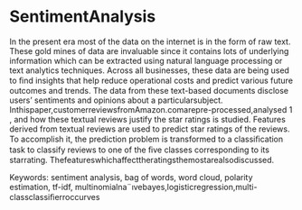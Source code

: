 # SentimentAnalysis


In the present era most of the data on the internet is in the form of raw text. These gold mines of data are invaluable since it contains lots of underlying information which can be extracted using natural language processing or text analytics techniques. Across all businesses, these data are being used to ﬁnd insights that help reduce operational costs and predict various future outcomes and trends. The data from these text-based documents disclose users’ sentiments and opinions about a particularsubject. Inthispaper,customerreviewsfromAmazon.comarepre-processed,analysed 1 , and how these textual reviews justify the star ratings is studied. Features derived from textual reviews are used to predict star ratings of the reviews. To accomplish it, the prediction problem is transformed to a classiﬁcation task to classify reviews to one of the ﬁve classes corresponding to its starrating. Thefeatureswhichaffecttheratingsthemostarealsodiscussed.

Keywords: sentiment analysis, bag of words, word cloud, polarity estimation, tf-idf, multinomialna¨ıvebayes,logisticregression,multi-classclassiﬁerroccurves
